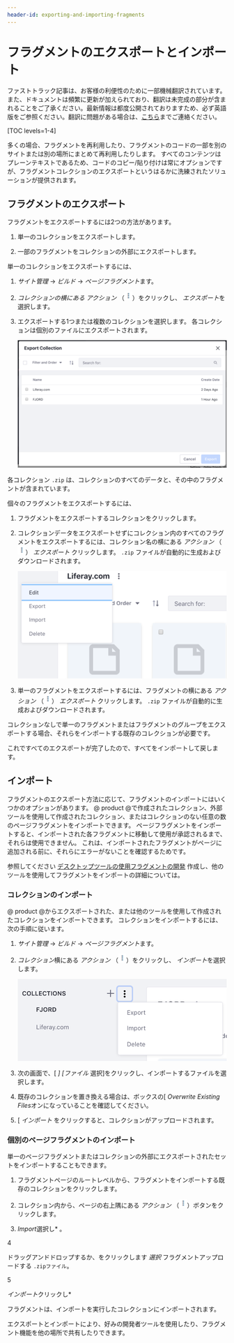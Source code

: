 ```yaml
---
header-id: exporting-and-importing-fragments
---
```


# フラグメントのエクスポートとインポート

<p class="alert alert-info"><span class="wysiwyg-color-blue120">ファストトラック記事は、お客様の利便性のために一部機械翻訳されています。また、ドキュメントは頻繁に更新が加えられており、翻訳は未完成の部分が含まれることをご了承ください。最新情報は都度公開されておりますため、必ず英語版をご参照ください。翻訳に問題がある場合は、<a href="mailto:support-content-jp@liferay.com">こちら</a>までご連絡ください。</span></p>

[TOC levels=1-4]

多くの場合、フラグメントを再利用したり、フラグメントのコードの一部を別のサイトまたは別の場所にまとめて再利用したりします。 すべてのコンテンツはプレーンテキストであるため、コードのコピー/貼り付けは常にオプションですが、フラグメントコレクションのエクスポートというはるかに洗練されたソリューションが提供されます。

## フラグメントのエクスポート

フラグメントをエクスポートするには2つの方法があります。

1.  単一のコレクションをエクスポートします。

2.  一部のフラグメントをコレクションの外部にエクスポートします。

単一のコレクションをエクスポートするには、

1.  *サイト管理* → *ビルド* → *ページフラグメント*ます。

2.  *コレクションの横にある* *アクション* （![Actions](../../../../../../images/icon-actions.png)）をクリックし、 *エクスポート*を選択します。

3.  エクスポートする1つまたは複数のコレクションを選択します。 各コレクションは個別のファイルにエクスポートされます。

    ![図1：エクスポートするコレクションを選択します。](../../../../../../images/collections-export.png)

各コレクション `.zip` は、コレクションのすべてのデータと、その中のフラグメントが含まれています。

個々のフラグメントをエクスポートするには、

1.  フラグメントをエクスポートするコレクションをクリックします。

2.  コレクションデータをエクスポートせずにコレクション内のすべてのフラグメントをエクスポートするには、コレクション名の横にある *アクション* （![Actions](../../../../../../images/icon-actions.png)） *エクスポート* クリックします。 `.zip` ファイルが自動的に生成およびダウンロードされます。

    ![図2：コレクション内のすべてのフラグメントのエクスポート。](../../../../../../images/fragments-export-individual.png)

3.  単一のフラグメントをエクスポートするには、フラグメントの横にある *アクション* （![Actions](../../../../../../images/icon-actions.png)） *エクスポート* クリックします。 `.zip` ファイルが自動的に生成およびダウンロードされます。

コレクションなしで単一のフラグメントまたはフラグメントのグループをエクスポートする場合、それらをインポートする既存のコレクションが必要です。

これですべてのエクスポートが完了したので、すべてをインポートして戻します。

## インポート

フラグメントのエクスポート方法に応じて、フラグメントのインポートにはいくつかのオプションがあります。 @ product @で作成されたコレクション、外部ツールを使用して作成されたコレクション、またはコレクションのない任意の数のページフラグメントをインポートできます。 ページフラグメントをインポートすると、インポートされた各フラグメントに移動して使用が承認されるまで、それらは使用できません。 これは、インポートされたフラグメントがページに追加される前に、それらにエラーがないことを確認するためです。

参照してください [デスクトップツールの使用フラグメントの開発](/docs/7-1/tutorials/-/knowledge_base/t/recommendations-and-best-practices#developing-a-fragment-using-desktop-tools) 作成し、他のツールを使用してフラグメントをインポートの詳細については。

### コレクションのインポート

@ product @からエクスポートされた、または他のツールを使用して作成されたコレクションをインポートできます。 コレクションをインポートするには、次の手順に従います。

1.  *サイト管理* → *ビルド* → *ページフラグメント*ます。

2.  *コレクション*横にある *アクション* （![Actions](../../../../../../images/icon-actions.png)）をクリックし、 *インポート*を選択します。

    ![図3：コレクションのインポートとエクスポートには、単一のメニューからアクセスします。](../../../../../../images/collections-import.png)

3.  次の画面で、[ *] [ファイル* 選択]をクリックし、インポートするファイルを選択します。

4.  既存のコレクションを置き換える場合は、ボックスの[ *Overwrite Existing Files*オンになっていることを確認してください。

5.  [ *インポート* をクリックすると、コレクションがアップロードされます。

### 個別のページフラグメントのインポート

単一のページフラグメントまたはコレクションの外部にエクスポートされたセットをインポートすることもできます。

1.  フラグメントページのルートレベルから、フラグメントをインポートする既存のコレクションをクリックします。

2.  コレクション内から、ページの右上隅にある *アクション* （![Actions](../../../../../../images/icon-actions.png)）ボタンをクリックします。

3.  *Import*選択し* 。</p></li>

4

ドラッグアンドドロップするか、をクリックします *選択* フラグメントアップロードする `.zipファイル`。

5

*インポート*クリックし*</p></li> </ol>

フラグメントは、インポートを実行したコレクションにインポートされます。

エクスポートとインポートにより、好みの開発者ツールを使用したり、フラグメント機能を他の場所で共有したりできます。
